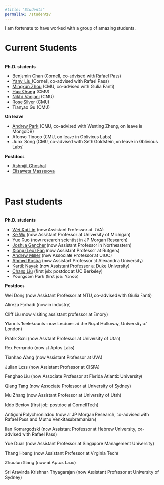 ```yaml
---
#title: "Students"
permalink: /students/
---
```


I am fortunate to have worked with a group of amazing students.  


Current Students
======

<br> 
<b>Ph.D. students</b>

<ul>
<li>
Benjamin Chan (Cornell, co-advised with Rafael Pass)
</li>

<li>
<a href="https://www.cs.cornell.edu/~yanyiliu/">
Yanyi Liu </a> (Cornell, co-advised with Rafael Pass)
</li>

<li>
<a href="https://wuwuz.github.io/">
Mingxun Zhou</a> (CMU, co-advised with Giulia Fanti)
</li>

<li>
<a href="https://chunghao.github.io/">
Hao Chung</a> (CMU)
</li>

<li>
<a href="https://nikhilvanjani.github.io/">
Nikhil Vanjani</a> (CMU)
</li>

<li>
<a href="https://rosesilver.github.io/">
Rose Silver</a> (CMU)
</li>

<li>
Tianyao Gu (CMU)
</li>
</ul>


<b> On leave </b>

<ul>
<li>
<a href="https://andyp223.github.io/">
Andrew Park</a> (CMU, co-advised with Wenting Zheng, on leave in MongoDB)
</li>

<li>
Afonso Tinoco (CMU, on leave in Oblivious Labs)
</li>

<li>
Junxi Song (CMU, co-advised with Seth Goldstein, on leave in Oblivious Labs)
</li>
</ul>

<b> Postdocs </b>

<ul>
<li>
<a href="https://www.cs.cmu.edu/~aghoshal/">
Ashrujit Ghoshal</a>
</li>
<li>
<a href="https://www.andrew.cmu.edu/user/elisawem/">
Elisaweta Masserova</a>
<br>
<br>
<br>
</li>

</ul>




Past students
======

<br>
<b> Ph.D. students </b>

<ul>
  <li>
    <a href="https://weikailin.github.io/">Wei-Kai Lin</a> (now Assistant Professor at UVA)
  </li>
  <li>
    <a href="https://kewucs.com/">Ke Wu</a>  (now Assistant Professor at University of Michigan)
  </li>
  <li>
    <a>Yue Guo</a>  (now research scientist in JP Morgan Research)
  </li>
  <li>
    <a href="https://gancher.dev/">Joshua Gancher</a>  (now Assistant Professor in Northeastern)
  </li>
  <li>
    <a href="https://leofanxiong.github.io/">Xiong (Leo) Fan</a> (now Assistant Professor at Rutgers)
  </li>
  <li>
    <a href="http://soc1024.ece.illinois.edu/">Andrew Miller</a> (now Associate Professor at UIUC)
  </li>
  <li>
    <a href="https://www.cs.umd.edu/~akosba/">Ahmed Kosba</a>  (now Assistant Professor at Alexandria University)
  </li>
  <li>
    <a href="https://users.cs.duke.edu/~kartik/">Kartik Nayak</a>  (now Assistant Professor at Duke University)
  </li>
  <li>
    <a href="https://www.cs.umd.edu/~liuchang/">Chang Liu</a> (first job: postdoc at UC Berkeley)
  </li>
  <li>
    <a>Youngsam Park</a> (first job: Yahoo)
  </li>
</ul>

<b>Postdocs</b>

Wei Dong (now Assistant Professor at NTU, co-advised with Giulia Fanti)

Alireza Farhadi (now in industry)

Cliff Liu (now visiting assistant professor at Emory)

Yiannis Tselekounis (now Lecturer at the Royal Holloway, University of London)

Pratik Soni (now Assitant Professor at University of Utah)

Rex Fernando (now at Aptos Labs)

Tianhao Wang (now Assistant Professor at UVA)

Julian Loss (now Assistant Professor at CISPA)

Fenghao Liu (now Associate Professor at Florida Atlantic University)

Qiang Tang (now Associate Professor at University of Sydney)

Mu Zhang (now Assistant Professor at University of Utah)

Iddo Bentov (first job: postdoc at CornellTech)

Antigoni Polychroniadou  (now at JP Morgan Research, co-advised with Rafael Pass and Muthu Venkitasubramaniam)

Ilan Komargodski  (now Assistant Professor at Hebrew University, co-advised with Rafael Pass)

Yue Duan  (now Assistant Professor at Singapore Management University)

Thang Hoang   (now Assistant Professor at Virginia Tech)

Zhuolun Xiang  (now at Aptos Labs)

Sri Aravinda Krishnan Thyagarajan  (now Assistant Professor at University of Sydney)

